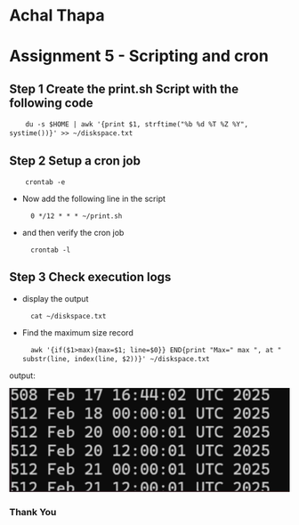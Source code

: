 # Achal Thapa

# Assignment 5 - Scripting and cron

## Step 1 Create the print.sh Script with the following code

        du -s $HOME | awk '{print $1, strftime("%b %d %T %Z %Y", systime())}' >> ~/diskspace.txt

## Step 2 Setup a cron job

        crontab -e

- Now add the following line in the script

        0 */12 * * * ~/print.sh

- and then verify the cron job

        crontab -l

## Step 3 Check execution logs

- display the output

        cat ~/diskspace.txt

- Find the maximum size record

        awk '{if($1>max){max=$1; line=$0}} END{print "Max=" max ", at " substr(line, index(line, $2))}' ~/diskspace.txt

output:

![output](img/output.png)


### Thank You
